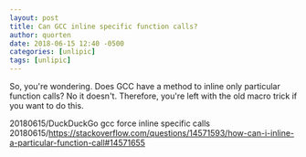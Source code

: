 ```yaml
---
layout: post
title: Can GCC inline specific function calls?
author: quorten
date: 2018-06-15 12:40 -0500
categories: [unlipic]
tags: [unlipic]
---
```


So, you're wondering.  Does GCC have a method to inline only
particular function calls?  No it doesn't.  Therefore, you're left
with the old macro trick if you want to do this.

20180615/DuckDuckGo gcc force inline specific calls  
20180615/https://stackoverflow.com/questions/14571593/how-can-i-inline-a-particular-function-call#14571655
